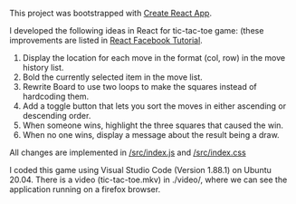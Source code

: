 This project was bootstrapped with [Create React App](https://github.com/facebook/create-react-app).

I developed the following ideas in React for tic-tac-toe game: (these improvements are listed in [React Facebook Tutorial](https://facebook.github.io/react/tutorial/tutorial.html).

1. Display the location for each move in the format (col, row) in the move history list.
2. Bold the currently selected item in the move list.
3. Rewrite Board to use two loops to make the squares instead of hardcoding them.
4. Add a toggle button that lets you sort the moves in either ascending or descending order.
5. When someone wins, highlight the three squares that caused the win.
6. When no one wins, display a message about the result being a draw.

All changes are implemented in [/src/index.js](https://github.com/Jorge36/tic-tac-toe/blob/master/src/index.js) and [/src/index.css](https://github.com/Jorge36/tic-tac-toe/blob/master/src/index.css)

I coded this game using Visual Studio Code (Version 1.88.1) on Ubuntu 20.04. There is a video (tic-tac-toe.mkv) in ./video/, where we can see the application running on a firefox browser.
